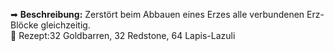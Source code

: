
➡ **Beschreibung:** Zerstört beim Abbauen eines Erzes alle verbundenen Erz-Blöcke gleichzeitig.  
📖 Rezept:32 Goldbarren, 32 Redstone, 64 Lapis-Lazuli